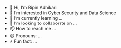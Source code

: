- 👋 Hi, I’m Bipin Adhikari
- 👀 I’m interested in Cyber Security and Data Science
- 🌱 I’m currently learning ...
- 💞️ I’m looking to collaborate on ...
- 📫 How to reach me ...
- 😄 Pronouns: ...
- ⚡ Fun fact: ...

<!---
adhbipin/adhbipin is a ✨ special ✨ repository because its `README.md` (this file) appears on your GitHub profile.
You can click the Preview link to take a look at your changes.
--->
